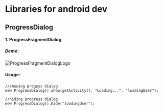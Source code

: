 # Libraries for android dev

## ProgressDialog
#### 1. ProgressFragmentDialog
##### Demo:
![ProgressFragmentDialogLogo](https://github.com/rc-librarydemo-androidstudio/rc-library/res/drawable-nodpi/rc_progress_fragment_dialog_loading.png)
##### Usage:
```
//showing progess dialog
new ProgressDialog().show(getActivity(), "Loading...", "loadingUser");

//hiding progress dialog
new ProgressDialog().hide("loadingUser");

```